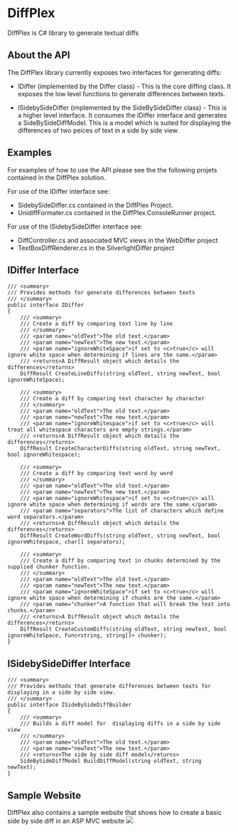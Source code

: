 DiffPlex
========

DiffPlex is C# library to generate textual diffs


## About the API
The DiffPlex library currently exposes two interfaces for generating diffs:

* IDiffer (implemented by the Differ class) - This is the core diffing class.  It exposes the low level functions to generate differences between texts.

* ISidebySideDiffer (implemented by the SideBySideDiffer class) - This is a higher level interface.  It consumes the IDiffer interface and generates a SideBySideDiffModel.  This is a model which is suited for displaying the differences of two peices of text in a side by side view.


## Examples
For examples of how to use the API please see the the following projets contained in the DiffPlex solution.

For use of the IDiffer interface see:
* SidebySideDiffer.cs contained in the DiffPlex Project.
* UnidiffFormater.cs contained in the DiffPlex.ConsoleRunner project.

For use of the ISidebySideDiffer interface see:
* DiffController.cs  and associated MVC views in the WebDiffer project
* TextBoxDiffRenderer.cs in the SilverlightDiffer project



## IDiffer Interface 
 
    /// <summary>
    /// Provides methods for generate differences between texts
    /// </summary>
    public interface IDiffer
    {
        /// <summary>
        /// Create a diff by comparing text line by line
        /// </summary>
        /// <param name="oldText">The old text.</param>
        /// <param name="newText">The new text.</param>
        /// <param name="ignoreWhiteSpace">if set to <c>true</c> will ignore white space when determining if lines are the same.</param>
        /// <returns>A DiffResult object which details the differences</returns>
        DiffResult CreateLineDiffs(string oldText, string newText, bool ignoreWhiteSpace);

        /// <summary>
        /// Create a diff by comparing text character by character
        /// </summary>
        /// <param name="oldText">The old text.</param>
        /// <param name="newText">The new text.</param>
        /// <param name="ignoreWhitespace">if set to <c>true</c> will treat all whitespace characters are empty strings.</param>
        /// <returns>A DiffResult object which details the differences</returns>
        DiffResult CreateCharacterDiffs(string oldText, string newText, bool ignoreWhitespace);

        /// <summary>
        /// Create a diff by comparing text word by word
        /// </summary>
        /// <param name="oldText">The old text.</param>
        /// <param name="newText">The new text.</param>
        /// <param name="ignoreWhitespace">if set to <c>true</c> will ignore white space when determining if words are the same.</param>
        /// <param name="separators">The list of characters which define word separators.</param>
        /// <returns>A DiffResult object which details the differences</returns>
        DiffResult CreateWordDiffs(string oldText, string newText, bool ignoreWhitespace, char[] separators);

        /// <summary>
        /// Create a diff by comparing text in chunks determined by the supplied chunker function.
        /// </summary>
        /// <param name="oldText">The old text.</param>
        /// <param name="newText">The new text.</param>
        /// <param name="ignoreWhiteSpace">if set to <c>true</c> will ignore white space when determining if chunks are the same.</param>
        /// <param name="chunker">A function that will break the text into chunks.</param>
        /// <returns>A DiffResult object which details the differences</returns>
        DiffResult CreateCustomDiffs(string oldText, string newText, bool ignoreWhiteSpace, Func<string, string[]> chunker);
    }


## ISidebySideDiffer Interface

    /// <summary>
    /// Provides methods that generate differences between texts for displaying in a side by side view.
    /// </summary>
    public interface ISideBySideDiffBuilder
    {
        /// <summary>
        /// Builds a diff model for  displaying diffs in a side by side view
        /// </summary>
        /// <param name="oldText">The old text.</param>
        /// <param name="newText">The new text.</param>
        /// <returns>The side by side diff model</returns>
        SideBySideDiffModel BuildDiffModel(string oldText, string newText);
    }



## Sample Website
DiffPlex also contains a sample website that shows how to create a basic side by side diff in an ASP MVC website
![](https://raw.githubusercontent.com/mmanela/diffplex/master/images/website.png)
